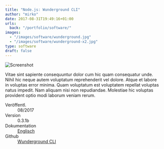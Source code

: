 ```yaml
---
title: "Node.js: Wunderground CLI"
author: "mirko"
date: 2017-08-31T19:49:16+01:00
urls:
  back: "/portfolio/software/"
images:
  - "/images/software/wunderground.jpg"
  - "/images/software/wunderground-x2.jpg"
type: software
draft: false
---
```


![Screenshot](/images/software/wunderground-x2.jpg)

Vitae sint sapiente consequuntur dolor cum hic quam consequatur unde. Nihil hic neque autem voluptatum reprehenderit vel dolore. Atque et labore in voluptas error minima. Quam voluptatum est voluptatem repellat voluptas natus impedit. Nam aliquam nisi non repudiandae. Molestiae hic voluptas provident optio modi laborum veniam rerum.

<dl>
  <dt>Veröffentl.</dt><dd>08/2017</dd>
  <dt>Version</dt><dd>0.3.1b</dd>
  <dt>Dokumentation</dt><dd><a href="https://github.com/mirkoschubert/wunderground-cli/blob/master/README.md" target="_blank">Englisch</a></dd>
  <dt>Github</dt><dd><a href="https://github.com/mirkoschubert/wunderground-cli/releases" target="_blank">Wunderground CLI</a></dd>
</dl>

